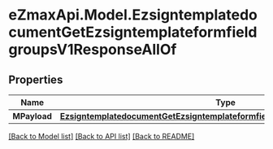 
# eZmaxApi.Model.EzsigntemplatedocumentGetEzsigntemplateformfieldgroupsV1ResponseAllOf

## Properties

Name | Type | Description | Notes
------------ | ------------- | ------------- | -------------
**MPayload** | [**EzsigntemplatedocumentGetEzsigntemplateformfieldgroupsV1ResponseMPayload**](EzsigntemplatedocumentGetEzsigntemplateformfieldgroupsV1ResponseMPayload.md) |  | 

[[Back to Model list]](../README.md#documentation-for-models)
[[Back to API list]](../README.md#documentation-for-api-endpoints)
[[Back to README]](../README.md)

